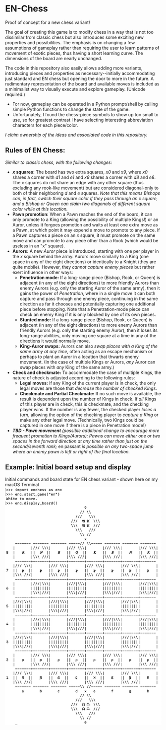 # EN-Chess
Proof of concept for a new chess variant!

The goal of creating this game is to modify chess in a way that is not too dissimilar from classic chess but also introduces some exciting new properties and possibilities. The emphasis is on changing a few assumptions of gameplay rather than requiring the user to learn patterns of movement of exotic pieces, thus having a short learning curve. The dimensions of the board are nearly unchanged.

The code in this repository also easily allows adding more variants, introducing pieces and properties as necessary--initially accommodating just standard and EN chess but opening the door to more in the future. A rudimentary representation of the board and available moves is included as a minimalist way to visually execute and explore gameplay. (Unicode required.)
  * For now, gameplay can be operated in a Python prompt/shell by calling simple Python functions to change the state of the game.
  * Unfortunately, I found the chess-piece symbols to show up too small to use, so for greatest contrast I have selecting interesting abbreviation characters for each piece/color.

_I claim ownership of the ideas and associated code in this repository._

## Rules of EN Chess:
_Similar to classic chess, with the following changes:_
* **_x_ squares:** The board has two extra squares, _x0_ and _x9_, where _x0_ shares a corner with _d1_ and _e1_ and _x9_ shares a corner with _d8_ and _e8_. The _x_ squares do not share an edge with any other square (thus excluding any rook-like movement) but are considered diagonal-only to both of their neighboring _d_ and _e_ squares. _Note that this means Bishops can, in fact, switch their square color if they pass through an x square, and a Bishop or Queen can claim two diagonals of different square color while at this location._
* **Pawn promotion:** When a Pawn reaches the end of the board, it can only promote to a King (allowing the possibility of multiple Kings!) or an Auror, unless it forgoes promotion and waits at least one extra move as a Pawn, at which point it may expend a move to promote to any piece. If a Pawn captures a piece on an _x_ square, it must promote on the same move and can promote to any piece other than a Rook (which would be useless in an "x" square).
* **Aurors:** A new _Auror_ piece is introduced, starting with one per player in the _x_ square behind the army. Aurors move similarly to a King (one space in any of the eight directions) or identically to a Knight (they are quite mobile). However, they _cannot capture enemy pieces_ but rather exert influence in other ways:
  * **Penetration mode:** If a long-range piece (Bishop, Rook, or Queen) is adjacent (in any of the eight directions) to more friendly Aurors than enemy Aurors (e.g. only the starting Auror of the same army), then it gains the power of _Penetration_, where in a single move it can both capture and pass through one enemy piece, continuing in the same direction as far it chooses and potentially capturing one additional piece before stopping. Note that a Penetration-mode piece can check an enemy King if it is only blocked by one of its own pieces.
  * **Stunted mode:** If a long-range piece (Bishop, Rook, or Queen) is adjacent (in any of the eight directions) to more enemy Aurors than friendly Aurors (e.g. only the starting enemy Auror), then it loses its long-range abilities, only moving one square at a time in any of the directions it would normally move.
  * **King-Auror swaps:** Aurors can also _swap places with a King of the same army at any time_, often acting as an escape mechanism or perhaps to plant an Auror in a location that thwarts enemy movement. (In the case of multiple Kings or Aurors, _any_ Auror can swap places with _any_ King of the same army.)
* **Check and checkmate:** To accommodate the case of multiple Kings, the nature of check is adjusted according to the following rules:
  * **Legal moves:** If any King of the current player is in check, the only legal moves are those that _decrease the number of checked Kings_.
  * **Checkmate and Partial Checkmate:** If no such move is available, the result is dependent upon the number of Kings in check. If _all_ Kings of this player are in check, this is checkmate, and the checking player wins. If the number is any fewer, the checked player _loses a turn_, allowing the option of the checking player to _capture a King_ or make any other legal move. (Technically, two Kings could be captured in one move if there is a piece in Penetration mode!)
* _**TBD - Pawn movement** (possible additional change to encourage more frequent promotion to Kings/Aurors): Pawns can move either one or two spaces in the forward direction at any time rather than just on the second/seventh rank;_ en passant _is possible on any two-space jump where an enemy pawn is left or right of the final location._

## Example: Initial board setup and display
Initial commands and board state for EN chess variant - shown here on my macOS Terminal
![](en-chess-example.jpg)
